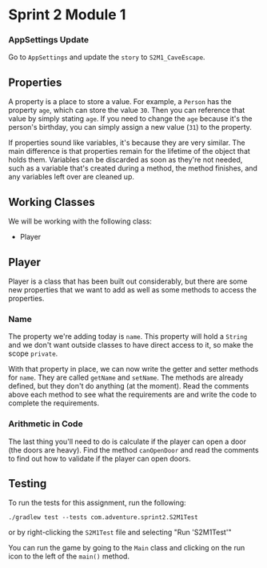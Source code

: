 # Sprint 2 Module 1

### AppSettings Update
Go to `AppSettings` and update the `story` to `S2M1_CaveEscape`.

## Properties
A property is a place to store a value. For example, a `Person` has the property `age`, which can store the value `30`. Then you can reference that value by simply stating `age`. If you need to change the `age` because it's the person's birthday, you can simply assign a new value (`31`) to the property. 

If properties sound like variables, it's because they are very similar. The main difference is that properties remain for the lifetime of the object that holds them. Variables can be discarded as soon as they're not needed, such as a variable that's created during a method, the method finishes, and any variables left over are cleaned up.

## Working Classes
We will be working with the following class:
- Player

## Player
Player is a class that has been built out considerably, but there are some new properties that we want to add as well as some methods to access the properties. 

### Name

The property we're adding today is `name`. This property will hold a `String` and we don't want outside classes to have direct access to it, so make the scope `private`. 

With that property in place, we can now write the getter and setter methods for `name`. They are called `getName` and `setName`. The methods are already defined, but they don't do anything (at the moment). Read the comments above each method to see what the requirements are and write the code to complete the requirements. 

### Arithmetic in Code
The last thing you'll need to do is calculate if the player can open a door (the doors are heavy). Find the method `canOpenDoor` and read the comments to find out how to validate if the player can open doors. 

## Testing
To run the tests for this assignment, run the following:

`./gradlew test --tests com.adventure.sprint2.S2M1Test`

or by right-clicking the `S2M1Test` file and selecting "Run 'S2M1Test'"

You can run the game by going to the `Main` class and clicking on the run icon to the left of the `main()` method.
